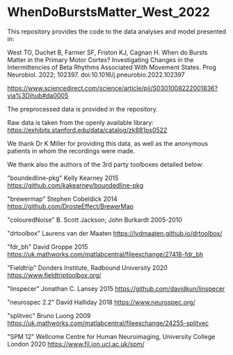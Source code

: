 # WhenDoBurstsMatter_West_2022
This repository provides the code to the data analyses and model presented in:

West TO, Duchet B, Farmer SF, Friston KJ, Cagnan H. 
When do Bursts Matter in the Primary Motor Cortex? Investigating Changes in the Intermittencies of Beta Rhythms Associated With Movement States.
Prog Neurobiol. 2022; 102397. doi:10.1016/j.pneurobio.2022.102397

https://www.sciencedirect.com/science/article/pii/S0301008222001836?via%3Dihub#da0005

The preprocessed data is provided in the repository.

Raw data is taken from the openly available library:
https://exhibits.stanford.edu/data/catalog/zk881ps0522

We thank Dr K Miller for providing this data, as well as the anonymous patients in whom the recordings were made.


We thank also the authors of the 3rd party toolboxes detailed below:

"boundedline-pkg"	Kelly Kearney	2015	 https://github.com/kakearney/boundedline-pkg

"brewermap"	Stephen Cobeldick	2014	 https://github.com/DrosteEffect/BrewerMap 

"colouredNoise"	B. Scott Jackson; John Burkardt	2005-2010	

"drtoolbox"	Laurens van der Maaten		https://lvdmaaten.github.io/drtoolbox/

"fdr_bh"	David Groppe	2015	https://uk.mathworks.com/matlabcentral/fileexchange/27418-fdr_bh

"Fieldtrip"	Donders Institute, Radbound University	2020	https://www.fieldtriptoolbox.org/

"linspecer"	Jonathan C. Lansey	2015	 https://github.com/davidkun/linspecer 

"neurospec 2.2"	David Halliday	2018	 https://www.neurospec.org/ 

"splitvec"	Bruno Luong	2009	 https://uk.mathworks.com/matlabcentral/fileexchange/24255-splitvec 

"SPM 12"	Wellcome Centre for Human Neuroimaging, University College London	2020	https://www.fil.ion.ucl.ac.uk/spm/
